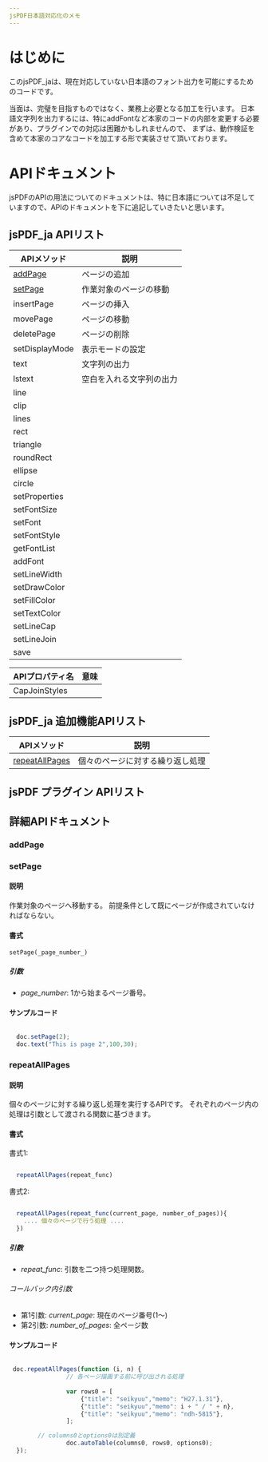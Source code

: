 ```yaml
---
jsPDF日本語対応化のメモ
---
```


# はじめに

このjsPDF_jaは、現在対応していない日本語のフォント出力を可能にするためのコードです。

当面は、完璧を目指すものではなく、業務上必要となる加工を行います。
日本語文字列を出力するには、特にaddFontなど本家のコードの内部を変更する必要があり、プラグインでの対応は困難かもしれませんので、
まずは、動作検証を含めて本家のコアなコードを加工する形で実装させて頂いております。

# APIドキュメント

jsPDFのAPIの用法についてのドキュメントは、特に日本語については不足していますので、APIのドキュメントを下に追記していきたいと思います。

## jsPDF_ja APIリスト
| APIメソッド | 説明 |
--------|------
| [addPage](#addpage) | ページの追加 |
| [setPage](#setpage) | 作業対象のページの移動 |
| insertPage | ページの挿入 |
| movePage | ページの移動 |
| deletePage | ページの削除 |
| setDisplayMode | 表示モードの設定|
| text | 文字列の出力|
| lstext | 空白を入れる文字列の出力 |
| line | |
| clip | |
| lines | |
| rect | |
| triangle | | 
| roundRect | |
| ellipse | |
| circle | |
| setProperties | |
| setFontSize | |
| setFont | |
| setFontStyle | |
| getFontList | |
| addFont | |
| setLineWidth | |
| setDrawColor | |
| setFillColor | |
| setTextColor | |
| setLineCap | |
| setLineJoin | | 
| save | |

|APIプロパティ名 | 意味 |
| ------ | ----- |
| CapJoinStyles | |


## jsPDF_ja 追加機能APIリスト

| APIメソッド | 説明 |
--------|------
| [repeatAllPages](#repeatallpages) | 個々のページに対する繰り返し処理 |

## jsPDF プラグイン APIリスト


## 詳細APIドキュメント
### addPage

### setPage
#### 説明
作業対象のページへ移動する。
前提条件として既にページが作成されていなければならない。

#### 書式
```
setPage(_page_number_)
```

##### 引数
* _page_number_: 1から始まるページ番号。

#### サンプルコード
``` JavaScript

  doc.setPage(2);
  doc.text("This is page 2",100,30);

```

### repeatAllPages
#### 説明
個々のページに対する繰り返し処理を実行するAPIです。
それぞれのページ内の処理は引数として渡される関数に基づきます。

#### 書式
書式1: 
``` JavaScript

  repeatAllPages(repeat_func)

```

書式2: 
``` JavaScript

  repeatAllPages(repeat_func(current_page, number_of_pages)){
    .... 個々のページで行う処理 ....
  })

```

##### 引数
* _repeat_func_: 引数を二つ持つ処理関数。

###### コールバック内引数
* 第1引数: _current_page_: 現在のページ番号(1〜)
* 第2引数: _number_of_pages_: 全ページ数

#### サンプルコード
``` JavaScript

 doc.repeatAllPages(function (i, n) {
				// 各ページ描画する前に呼び出される処理
				
				var rows0 = [
					{"title": "seikyuu","memo": "H27.1.31"},
					{"title": "seikyuu","memo": i + " / " + n},
					{"title": "seikyuu","memo": "ndh-5815"},
				];

        // columns0とoptions0は別定義
				doc.autoTable(columns0, rows0, options0);
  });
  
```

